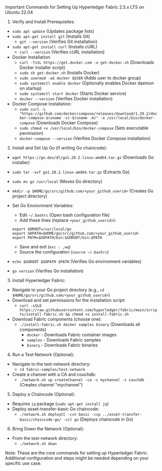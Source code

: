 Important Commands for Setting Up Hyperledger Fabric 2.5.x LTS on Ubuntu 22.04

1. Verify and Install Prerequisites:

- `sudo apt update` (Updates package lists)
- `sudo apt-get install git` (Installs Git)
    - `git --version` (Verifies Git installation)
- `sudo apt-get install curl` (Installs cURL)
    - `curl --version` (Verifies cURL installation)
- Docker Installation:
    - `curl -fsSL https://get.docker.com -o get-docker.sh` (Downloads Docker installer script)
    - `sudo sh get-docker.sh` (Installs Docker)
    - `sudo usermod -aG docker $USER` (Adds user to docker group)
    - `sudo systemctl enable docker` (Optionally enables Docker daemon on startup)
    - `sudo systemctl start docker` (Starts Docker service)
    - `docker --version` (Verifies Docker installation)
- Docker Compose Installation:
    - `sudo curl -L "https://github.com/docker/compose/releases/download/1.29.2/docker-compose-$(uname -s)-$(uname -m)" -o /usr/local/bin/docker-compose` (Downloads Docker Compose)
    - `sudo chmod +x /usr/local/bin/docker-compose` (Sets executable permission)
    - `docker-compose --version` (Verifies Docker Compose installation)

2. Install and Set Up Go (if writing Go chaincode):

- `wget https://go.dev/dl/go1.20.2.linux-amd64.tar.gz` (Downloads Go installer)
- `sudo tar -xvf go1.20.2.linux-amd64.tar.gz` (Extracts Go)
- `sudo mv go /usr/local` (Moves Go directory)
- `mkdir -p $HOME/go/src/github.com/<your_github_userid>` (Creates Go project directory)
- Set Go Environment Variables:
    - Edit `~/.bashrc` (Open bash configuration file)
    - Add these lines (replace `<your_github_userid>`):

    ```
    export GOROOT=/usr/local/go
    export GOPATH=$HOME/go/src/github.com/<your_github_userid>
    export PATH=$GOPATH/bin:$GOROOT/bin:$PATH
    ```

    - Save and exit (`esc : ,wq`)
    - Source the configuration (`source ~/.bashrc`)
- `echo $GOROOT $GOPATH $PATH` (Verifies Go environment variables)
- `go version` (Verifies Go installation)

3. Install Hyperledger Fabric:

- Navigate to your Go project directory (e.g., `cd $HOME/go/src/github.com/<your_github_userid>`)
- Download and set permissions for the installation script:
    - `curl -sSLO https://raw.githubusercontent.com/hyperledger/fabric/main/scripts/install-fabric.sh && chmod +x install-fabric.sh`
- Download Fabric components (choose one):
    - `./install-fabric.sh docker samples binary` (Downloads all components)
        - `docker` - Downloads Fabric container images
        - `samples` - Downloads Fabric samples
        - `binary` - Downloads Fabric binaries

4. Run a Test Network (Optional):

- Navigate to the test-network directory:
    - `cd fabric-samples/test-network`
- Create a channel with a CA and couchdb:
    - `./network.sh up createChannel -ca -c mychannel -s couchdb` (Creates channel "mychannel")

5. Deploy a Chaincode (Optional):

- Requires `jq` package (`sudo apt-get install jq`)
- Deploy asset-transfer-basic Go chaincode:
    - `./network.sh deployCC -ccn basic -ccp ../asset-transfer-basic/chaincode-go/ -ccl go` (Deploys chaincode in Go)

6. Bring Down the Network (Optional):

- From the test-network directory:
    - `./network.sh down`

Note: These are the core commands for setting up Hyperledger Fabric. Additional configuration and steps might be needed depending on your specific use case. 


